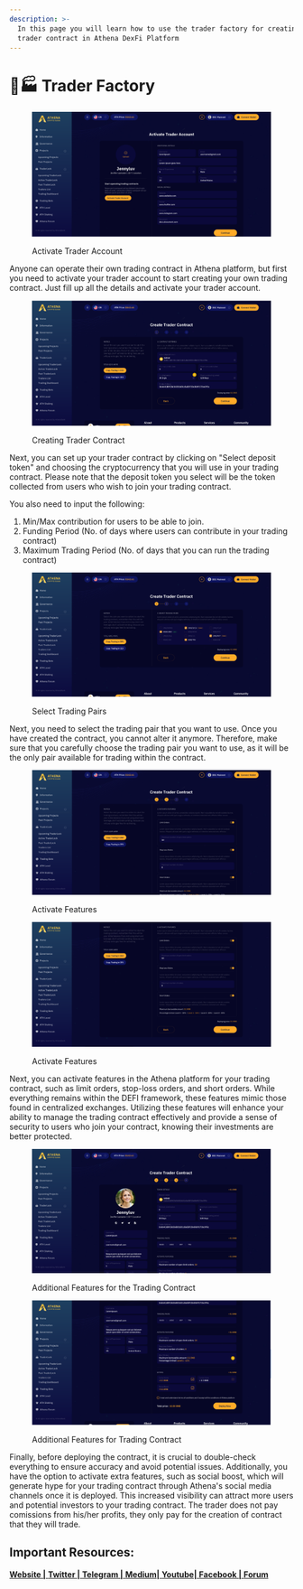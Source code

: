 ```yaml
---
description: >-
  In this page you will learn how to use the trader factory for creating a
  trader contract in Athena DexFi Platform
---
```


# 👨🏭 Trader Factory

<figure><img src="../../../.gitbook/assets/Activate Trader Account.PNG" alt=""><figcaption><p>Activate Trader Account</p></figcaption></figure>

Anyone can operate their own trading contract in Athena platform, but first you need to activate your trader account to start creating your own trading contract. Just fill up all the details and activate your trader account.

<figure><img src="../../../.gitbook/assets/Create Trader Contract.PNG" alt=""><figcaption><p>Creating Trader Contract</p></figcaption></figure>

Next, you can set up your trader contract by clicking on "Select deposit token" and choosing the cryptocurrency that you will use in your trading contract. Please note that the deposit token you select will be the token collected from users who wish to join your trading contract.

You also need to input the following:

1. Min/Max contribution for users to be able to join.
2. Funding Period (No. of days where users can contribute in your trading contract)
3. Maximum Trading Period (No. of days that you can run the trading contract)

<figure><img src="../../../.gitbook/assets/Create Trader Contract-select pairs.PNG" alt=""><figcaption><p>Select Trading Pairs</p></figcaption></figure>

Next, you need to select the trading pair that you want to use. Once you have created the contract, you cannot alter it anymore. Therefore, make sure that you carefully choose the trading pair you want to use, as it will be the only pair available for trading within the contract.

<figure><img src="../../../.gitbook/assets/Create Trader Contract-settings.PNG" alt=""><figcaption><p>Activate Features</p></figcaption></figure>

<figure><img src="../../../.gitbook/assets/Create Trader Contract-settings2.PNG" alt=""><figcaption><p>Activate Features</p></figcaption></figure>

Next, you can activate features in the Athena platform for your trading contract, such as limit orders, stop-loss orders, and short orders. While everything remains within the DEFI framework, these features mimic those found in centralized exchanges. Utilizing these features will enhance your ability to manage the trading contract effectively and provide a sense of security to users who join your contract, knowing their investments are better protected.

<figure><img src="../../../.gitbook/assets/Activate Trader Contract.PNG" alt=""><figcaption><p>Additional Features for the Trading Contract</p></figcaption></figure>

<figure><img src="../../../.gitbook/assets/Activate trader contract 2.PNG" alt=""><figcaption><p>Additional Features for Trading Contract</p></figcaption></figure>

Finally, before deploying the contract, it is crucial to double-check everything to ensure accuracy and avoid potential issues. Additionally, you have the option to activate extra features, such as social boost, which will generate hype for your trading contract through Athena's social media channels once it is deployed. This increased visibility can attract more users and potential investors to your trading contract. The trader does not pay comissions from his/her profits, they only pay for the creation of contract that they will trade.

## Important Resources:

[**Website |** ](https://athenadexfi.io/)[**Twitter |** ](https://twitter.com/AthenaDexFi)[**Telegram |** ](https://t.me/AthenaDexFi)[**Medium|** ](https://medium.com/@AthenaDexFi)[**Youtube|** ](https://www.youtube.com/@AthenaDexFi)[**Facebook |** ](https://www.facebook.com/AthenaDexFi)[**Forum**](https://forum.athenacryptobank.io/)
